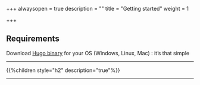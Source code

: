 +++
alwaysopen = true
description = ""
title = "Getting started"
weight = 1

+++
## Requirements

Download [Hugo binary](https://gohugo.io/overview/installing/) for your OS (Windows, Linux, Mac) : it’s that simple

---

{{%children style="h2" description="true"%}}

---
